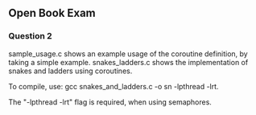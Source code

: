 ## Open Book Exam
### Question 2

sample_usage.c shows an example usage of the coroutine definition, by taking a simple example.
snakes_ladders.c shows the implementation of snakes and ladders using coroutines.

To compile, use: gcc snakes_and_ladders.c -o sn -lpthread -lrt.

The "-lpthread -lrt" flag is required, when using semaphores.
